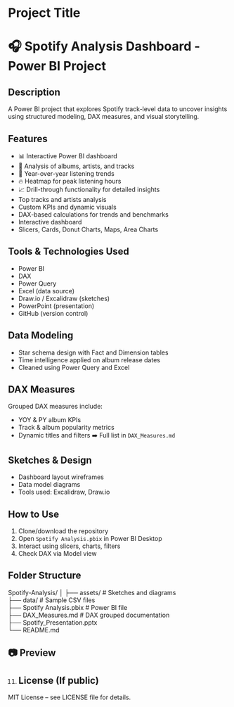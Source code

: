 # Project Title
# 🎧 Spotify Analysis Dashboard - Power BI Project


## Description
A Power BI project that explores Spotify track-level data to uncover insights using structured modeling, DAX measures, and visual storytelling.


## Features
- 📊 Interactive Power BI dashboard
- 🎵 Analysis of albums, artists, and tracks
- 📅 Year-over-year listening trends
- 🔥 Heatmap for peak listening hours
- 📈 Drill-through functionality for detailed insights
- Top tracks and artists analysis  
- Custom KPIs and dynamic visuals  
- DAX-based calculations for trends and benchmarks  
- Interactive dashboard
- Slicers, Cards, Donut Charts, Maps, Area Charts

  
## Tools & Technologies Used
- Power BI  
- DAX  
- Power Query  
- Excel (data source)  
- Draw.io / Excalidraw (sketches)  
- PowerPoint (presentation)  
- GitHub (version control)
   
## Data Modeling
- Star schema design with Fact and Dimension tables  
- Time intelligence applied on album release dates  
- Cleaned using Power Query and Excel
 
## DAX Measures
Grouped DAX measures include:
- YOY & PY album KPIs  
- Track & album popularity metrics  
- Dynamic titles and filters
➡️ Full list in `DAX_Measures.md`

 ## Sketches & Design
- Dashboard layout wireframes  
- Data model diagrams  
- Tools used: Excalidraw, Draw.io

## How to Use
1. Clone/download the repository  
2. Open `Spotify Analysis.pbix` in Power BI Desktop  
3. Interact using slicers, charts, filters  
4. Check DAX via Model view
   
## Folder Structure
Spotify-Analysis/
│
├── assets/                 # Sketches and diagrams  
├── data/                   # Sample CSV files  
├── Spotify Analysis.pbix   # Power BI file  
├── DAX_Measures.md         # DAX grouped documentation  
├── Spotify_Presentation.pptx  
└── README.md

## 📷 Preview
  
11. ## License (If public)
MIT License – see LICENSE file for details.
